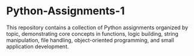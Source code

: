# Python-Assignments-1
This repository contains a collection of Python assignments organized by topic, demonstrating core concepts in functions, logic building, string manipulation, file handling, object-oriented programming, and small application development.
